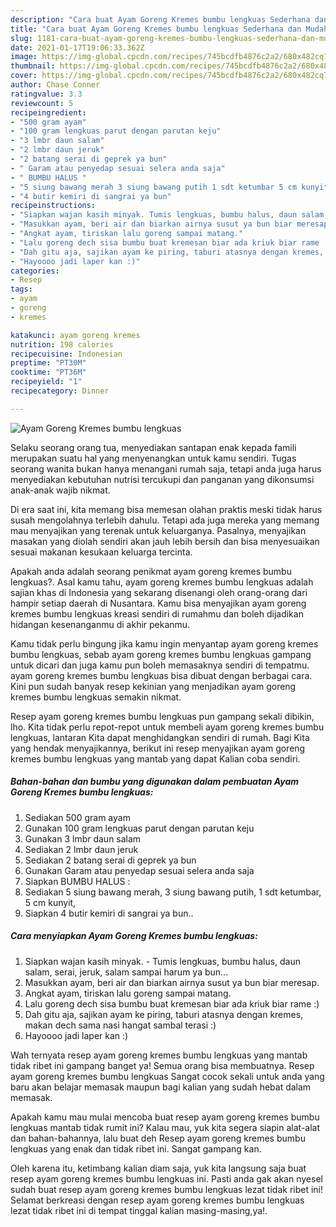 ```yaml
---
description: "Cara buat Ayam Goreng Kremes bumbu lengkuas Sederhana dan Mudah Dibuat"
title: "Cara buat Ayam Goreng Kremes bumbu lengkuas Sederhana dan Mudah Dibuat"
slug: 1181-cara-buat-ayam-goreng-kremes-bumbu-lengkuas-sederhana-dan-mudah-dibuat
date: 2021-01-17T19:06:33.362Z
image: https://img-global.cpcdn.com/recipes/745bcdfb4876c2a2/680x482cq70/ayam-goreng-kremes-bumbu-lengkuas-foto-resep-utama.jpg
thumbnail: https://img-global.cpcdn.com/recipes/745bcdfb4876c2a2/680x482cq70/ayam-goreng-kremes-bumbu-lengkuas-foto-resep-utama.jpg
cover: https://img-global.cpcdn.com/recipes/745bcdfb4876c2a2/680x482cq70/ayam-goreng-kremes-bumbu-lengkuas-foto-resep-utama.jpg
author: Chase Conner
ratingvalue: 3.3
reviewcount: 5
recipeingredient:
- "500 gram ayam"
- "100 gram lengkuas parut dengan parutan keju"
- "3 lmbr daun salam"
- "2 lmbr daun jeruk"
- "2 batang serai di geprek ya bun"
- " Garam atau penyedap sesuai selera anda saja"
- " BUMBU HALUS "
- "5 siung bawang merah 3 siung bawang putih 1 sdt ketumbar 5 cm kunyit"
- "4 butir kemiri di sangrai ya bun"
recipeinstructions:
- "Siapkan wajan kasih minyak. Tumis lengkuas, bumbu halus, daun salam, serai, jeruk, salam sampai harum ya bun..."
- "Masukkan ayam, beri air dan biarkan airnya susut ya bun biar meresap."
- "Angkat ayam, tiriskan lalu goreng sampai matang."
- "Lalu goreng dech sisa bumbu buat kremesan biar ada kriuk biar rame :)"
- "Dah gitu aja, sajikan ayam ke piring, taburi atasnya dengan kremes, makan dech sama nasi hangat sambal terasi :)"
- "Hayoooo jadi laper kan :)"
categories:
- Resep
tags:
- ayam
- goreng
- kremes

katakunci: ayam goreng kremes 
nutrition: 198 calories
recipecuisine: Indonesian
preptime: "PT30M"
cooktime: "PT36M"
recipeyield: "1"
recipecategory: Dinner

---
```



![Ayam Goreng Kremes bumbu lengkuas](https://img-global.cpcdn.com/recipes/745bcdfb4876c2a2/680x482cq70/ayam-goreng-kremes-bumbu-lengkuas-foto-resep-utama.jpg)

Selaku seorang orang tua, menyediakan santapan enak kepada famili merupakan suatu hal yang menyenangkan untuk kamu sendiri. Tugas seorang  wanita bukan hanya menangani rumah saja, tetapi anda juga harus menyediakan kebutuhan nutrisi tercukupi dan panganan yang dikonsumsi anak-anak wajib nikmat.

Di era  saat ini, kita memang bisa memesan olahan praktis meski tidak harus susah mengolahnya terlebih dahulu. Tetapi ada juga mereka yang memang mau menyajikan yang terenak untuk keluarganya. Pasalnya, menyajikan masakan yang diolah sendiri akan jauh lebih bersih dan bisa menyesuaikan sesuai makanan kesukaan keluarga tercinta. 



Apakah anda adalah seorang penikmat ayam goreng kremes bumbu lengkuas?. Asal kamu tahu, ayam goreng kremes bumbu lengkuas adalah sajian khas di Indonesia yang sekarang disenangi oleh orang-orang dari hampir setiap daerah di Nusantara. Kamu bisa menyajikan ayam goreng kremes bumbu lengkuas kreasi sendiri di rumahmu dan boleh dijadikan hidangan kesenanganmu di akhir pekanmu.

Kamu tidak perlu bingung jika kamu ingin menyantap ayam goreng kremes bumbu lengkuas, sebab ayam goreng kremes bumbu lengkuas gampang untuk dicari dan juga kamu pun boleh memasaknya sendiri di tempatmu. ayam goreng kremes bumbu lengkuas bisa dibuat dengan berbagai cara. Kini pun sudah banyak resep kekinian yang menjadikan ayam goreng kremes bumbu lengkuas semakin nikmat.

Resep ayam goreng kremes bumbu lengkuas pun gampang sekali dibikin, lho. Kita tidak perlu repot-repot untuk membeli ayam goreng kremes bumbu lengkuas, lantaran Kita dapat menghidangkan sendiri di rumah. Bagi Kita yang hendak menyajikannya, berikut ini resep menyajikan ayam goreng kremes bumbu lengkuas yang mantab yang dapat Kalian coba sendiri.

<!--inarticleads1-->

##### Bahan-bahan dan bumbu yang digunakan dalam pembuatan Ayam Goreng Kremes bumbu lengkuas:

1. Sediakan 500 gram ayam
1. Gunakan 100 gram lengkuas parut dengan parutan keju
1. Gunakan 3 lmbr daun salam
1. Sediakan 2 lmbr daun jeruk
1. Sediakan 2 batang serai di geprek ya bun
1. Gunakan  Garam atau penyedap sesuai selera anda saja
1. Siapkan  BUMBU HALUS :
1. Sediakan 5 siung bawang merah, 3 siung bawang putih, 1 sdt ketumbar, 5 cm kunyit,
1. Siapkan 4 butir kemiri di sangrai ya bun..




<!--inarticleads2-->

##### Cara menyiapkan Ayam Goreng Kremes bumbu lengkuas:

1. Siapkan wajan kasih minyak. - Tumis lengkuas, bumbu halus, daun salam, serai, jeruk, salam sampai harum ya bun...
1. Masukkan ayam, beri air dan biarkan airnya susut ya bun biar meresap.
1. Angkat ayam, tiriskan lalu goreng sampai matang.
1. Lalu goreng dech sisa bumbu buat kremesan biar ada kriuk biar rame :)
1. Dah gitu aja, sajikan ayam ke piring, taburi atasnya dengan kremes, makan dech sama nasi hangat sambal terasi :)
1. Hayoooo jadi laper kan :)




Wah ternyata resep ayam goreng kremes bumbu lengkuas yang mantab tidak ribet ini gampang banget ya! Semua orang bisa membuatnya. Resep ayam goreng kremes bumbu lengkuas Sangat cocok sekali untuk anda yang baru akan belajar memasak maupun bagi kalian yang sudah hebat dalam memasak.

Apakah kamu mau mulai mencoba buat resep ayam goreng kremes bumbu lengkuas mantab tidak rumit ini? Kalau mau, yuk kita segera siapin alat-alat dan bahan-bahannya, lalu buat deh Resep ayam goreng kremes bumbu lengkuas yang enak dan tidak ribet ini. Sangat gampang kan. 

Oleh karena itu, ketimbang kalian diam saja, yuk kita langsung saja buat resep ayam goreng kremes bumbu lengkuas ini. Pasti anda gak akan nyesel sudah buat resep ayam goreng kremes bumbu lengkuas lezat tidak ribet ini! Selamat berkreasi dengan resep ayam goreng kremes bumbu lengkuas lezat tidak ribet ini di tempat tinggal kalian masing-masing,ya!.

